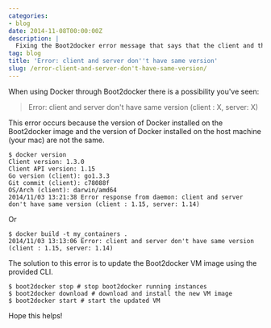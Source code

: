 ```yaml
---
categories:
- blog
date: 2014-11-08T00:00:00Z
description: |
  Fixing the Boot2docker error message that says that the client and the server don't have the same version
tag: blog
title: 'Error: client and server don''t have same version'
slug: /error-client-and-server-don't-have-same-version/
---
```


When using Docker through Boot2docker there is a possibility you've seen:

> Error: client and server don't have same version (client : X, server: X)

This error occurs because the version of Docker installed on the Boot2docker
image and the version of Docker installed on the host machine (your mac) are not
the same.

    $ docker version
    Client version: 1.3.0
    Client API version: 1.15
    Go version (client): go1.3.3
    Git commit (client): c78088f
    OS/Arch (client): darwin/amd64
    2014/11/03 13:21:38 Error response from daemon: client and server don't have same version (client : 1.15, server: 1.14)

Or

    $ docker build -t my_containers .
    2014/11/03 13:13:06 Error: client and server don't have same version (client : 1.15, server: 1.14)

The solution to this error is to update the Boot2docker VM image using the
provided CLI.

    $ boot2docker stop # stop boot2docker running instances
    $ boot2docker download # download and install the new VM image
    $ boot2docker start # start the updated VM

Hope this helps!

